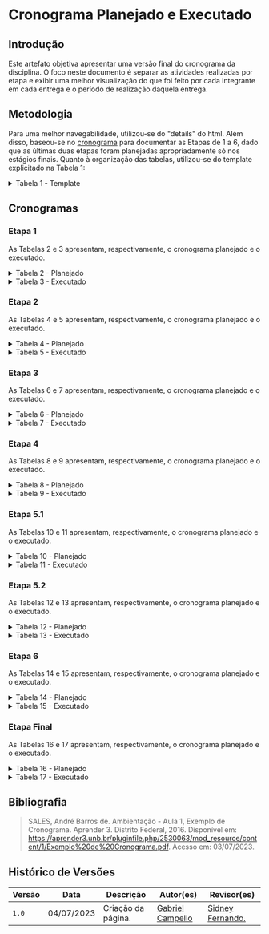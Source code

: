 # Cronograma Planejado e Executado

## Introdução

Este artefato objetiva apresentar uma versão final do cronograma da disciplina. O foco neste documento é separar as atividades realizadas por etapa e exibir uma melhor visualização do que foi feito por cada integrante em cada entrega e o período de realização daquela entrega.

## Metodologia

Para uma melhor navegabilidade, utilizou-se do "details" do html. Além disso, baseou-se no [cronograma](https://requisitos-de-software.github.io/2023.1-BilheteriaDigital/planejamento/cronograma/) para documentar as Etapas de 1 a 6, dado que as últimas duas etapas foram planejadas apropriadamente só nos estágios finais. Quanto à organização das tabelas, utilizou-se do template explicitado na Tabela 1:

<details>

<summary> Tabela 1 - Template </summary>

<center>

<table>
    <tr>
        <td><b><a href = "https://github.com/arthurmlv">Arthur de Melo</b></td>
        <td><b><a href = "https://github.com/dougalvs">Douglas Alves</b></td>
        <td><b><a href = "https://github.com/g16c">Gabriel Campello</b></td>
        <td><b><a href = "https://github.com/manuziny">Geovanna Maciel</b></td>
        <td><b><a href = "https://github.com/mathonaut">Matheus Henrique</b></td>
        <td><b><a href = "https://github.com/rafaelclg0">Rafael Ferreira</b></td>
        <td><b><a href = "https://github.com/nando3d3">Sidney Fernando</b></td>
    </tr>
    <tr>
        <td><b>Execução</b></td>
        <td></td>
        <td></td>
        <td></td>
        <td></td>
        <td>Início: <b>Data de início</b></td>
        <td>Fim: <b>Data de fim</b></td>
    </tr>
    <tr>
        <td>Atividade realizada(s).</td>
        <td>-</td>
        <td>-</td>
        <td>-</td>
        <td>-</td>
        <td>-</td>
        <td>-</td>
    </tr>
    <tr>
        <td><b>Revisão</b></td>
        <td></td>
        <td></td>
        <td></td>
        <td></td>
        <td>Início: <b>Data de início</b></td>
        <td>Fim: <b>Data de fim</b></td>
    </tr>
    <tr>
        <td>Atividade revisada(s).</td>
        <td>-</td></td>
        <td>-</td>
        <td>-</td>
        <td>-</td>
        <td>-</td>
        <td>-</td>
    </tr>
</table>

<font>Fonte: <a href='https://github.com/G16C'>Gabriel Campello</a></font>

</center>

</details>

## Cronogramas

### Etapa 1

As Tabelas 2 e 3 apresentam, respectivamente, o cronograma planejado e o executado.

<details>

<summary> Tabela 2 - Planejado </summary>

<center>

<table>
    <tr>
        <td><b><a href = "https://github.com/arthurmlv">Arthur de Melo</b></td>
        <td><b><a href = "https://github.com/dougalvs">Douglas Alves</b></td>
        <td><b><a href = "https://github.com/g16c">Gabriel Campello</b></td>
        <td><b><a href = "https://github.com/manuziny">Geovanna Maciel</b></td>
        <td><b><a href = "https://github.com/mathonaut">Matheus Henrique</b></td>
        <td><b><a href = "https://github.com/rafaelclg0">Rafael Ferreira</b></td>
        <td><b><a href = "https://github.com/nando3d3">Sidney Fernando</b></td>
    </tr>
    <tr>
        <td><b>Execução</b></td>
        <td></td>
        <td></td>
        <td></td>
        <td></td>
        <td>Início: <b>01/04/2023</b></td>
        <td>Fim: <b>20/04/2023</b></td>
    </tr>
    <tr>
        <td>Selecionar App; Selecionar ferrametas do projeto.</td>
        <td>Selecionar App. </td>
        <td>Selecionar App; Realização do cronograma; Rich Picture; Documentar equipe.</td>
        <td>Selecionar App; Realização do cronograma; Rich Picture.</td>
        <td>Selecionar App; Selecionar ferramentas do projeto.</td>
        <td>Selecionar App.</td>
        <td>Selecionar App; Realização do cronograma; Implementar GitPage.</td>
    </tr>
    <tr>
        <td><b>Revisão</b></td>
        <td></td>
        <td></td>
        <td></td>
        <td></td>
        <td>Início: <b>09/04/2023</b></td>
        <td>Fim: <b>23/04/2023</b></td>
    </tr>
    <tr>
        <td>-</td>
        <td>Selecionar App; Realização do cronograma.</td></td>
        <td>Documenatr equipe.</td>
        <td>Selecionar ferramentas do projeto.</td>
        <td>-</td>
        <td>Implementar GitPage; Selecionar App.</td>
        <td>Rich Picture.</td>
    </tr>
</table>

<font>Fonte: <a href='https://github.com/G16C'>Gabriel Campello</a></font>

</center>

</details>

<details>

<summary> Tabela 3 - Executado </summary>

<center>

<table>
    <tr>
        <td><b><a href = "https://github.com/arthurmlv">Arthur de Melo</b></td>
        <td><b><a href = "https://github.com/dougalvs">Douglas Alves</b></td>
        <td><b><a href = "https://github.com/g16c">Gabriel Campello</b></td>
        <td><b><a href = "https://github.com/manuziny">Geovanna Maciel</b></td>
        <td><b><a href = "https://github.com/mathonaut">Matheus Henrique</b></td>
        <td><b><a href = "https://github.com/rafaelclg0">Rafael Ferreira</b></td>
        <td><b><a href = "https://github.com/nando3d3">Sidney Fernando</b></td>
    </tr>
    <tr>
        <td><b>Execução</b></td>
        <td></td>
        <td></td>
        <td></td>
        <td></td>
        <td>Início: <b>01/04/2023</b></td>
        <td>Fim: <b>24/04/2023</b></td>
    </tr>
    <tr>
        <td>Selecionar App; Selecionar ferramentas do projeto.</td>
        <td>Selecionar App; Rich Picture.</td>
        <td>Selecionar App; Realização do cronograma; Rich Picture; Documentar equipe.</td>
        <td>Selecionar App; Realização do cronograma; Rich Picture.</td>
        <td>Selecionar App; Selecionar ferramentas do projeto</td>
        <td>Selecionar App;</td>
        <td>Selecionar App; Realização do cronograma; Implementar GitPage.</td>
    </tr>
    <tr>
        <td><b>Revisão</b></td>
        <td></td>
        <td></td>
        <td></td>
        <td></td>
        <td>Início: <b>09/04/2023</b></td>
        <td>Fim: <b>26/04/2023</b></td>
    </tr>
    <tr>
        <td> Rich Picture.</td>
        <td> Slecionar App; Realização do Cronograma; Documentar equipe.</td></td>
        <td>-</td>
        <td> Selecionar ferramentas do projeto.</td>
        <td>-</td>
        <td> Selecionar App; Implementar GitPage.</td>
        <td>-</td>
    </tr>
</table>

<font>Fonte: <a href='https://github.com/G16C'>Gabriel Campello</a></font>

</center>

</details>

### Etapa 2

As Tabelas 4 e 5 apresentam, respectivamente, o cronograma planejado e o executado.

<details>

<summary> Tabela 4 - Planejado </summary>

<center>

<table>
    <tr>
        <td><b><a href = "https://github.com/arthurmlv">Arthur de Melo</b></td>
        <td><b><a href = "https://github.com/dougalvs">Douglas Alves</b></td>
        <td><b><a href = "https://github.com/g16c">Gabriel Campello</b></td>
        <td><b><a href = "https://github.com/manuziny">Geovanna Maciel</b></td>
        <td><b><a href = "https://github.com/mathonaut">Matheus Henrique</b></td>
        <td><b><a href = "https://github.com/rafaelclg0">Rafael Ferreira</b></td>
        <td><b><a href = "https://github.com/nando3d3">Sidney Fernando</b></td>
    </tr>
    <tr>
        <td><b>Execução</b></td>
        <td></td>
        <td></td>
        <td></td>
        <td></td>
        <td>Início: <b>21/04/2023</b></td>
        <td>Fim: <b>04/05/2023</b></td>
    </tr>
    <tr>
        <td>Brainstorm para elicitação de requisitos; Introspecção para elicitação de requisitos; Entendimento das técnicas de priorização de requisitos e quais serão usadas no projeto.</td>
        <td>Criação de personas e pesquisa perfis de usuários; Brainstorm para elicitação de requisitos; Entendimento das técnicas de priorização de requisitos e quais serão usadas no projeto.</td>
        <td>Introspecção para elicitação de requisitos; Entrevista para elicitação de requisitos</td>
        <td>Entedimento das técnicas de elicitação de requisitos e quais serão usadas no projeto; Brainstorm para elicitação de requisitos; Priorização dos requisitos levantados usando as técnicas MoSCoW e 100 Dólares.</td>
        <td>Criação de personas e pesquisa perfis de usuários; Entrevista para elicitação de requisitos; Observação para elicitação de requisitos.</td>
        <td>Entedimento das técnicas de elicitação de requisitos e quais serão usadas no projeto; Entrevista para elicitação de requisitos.</td>
        <td>Brainstorm para elicitação de requisitos; Entrevista para elicitação de requisitos; Priorização dos requisitos levantados usando as técnicas MoSCoW e 100 Dólares; Observação para elicitação de requisitos.</td>
    </tr>
    <tr>
        <td><b>Revisão</b></td>
        <td></td>
        <td></td>
        <td></td>
        <td></td>
        <td>Início: <b>25/04/2023</b></td>
        <td>Fim: <b>05/05/2023</b></td>
    </tr>
    <tr>
        <td>Brainstorm para elicitação de requisitos.</td>
        <td>Entrevista para elicitação de requisitos.</td></td>
        <td>Entedimento das técnicas de elicitação de requisitos e quais serão usadas no projeto.</td>
        <td>Criação de personas e pesquisa perfis de usuários; Observação para elicitação de requisitos</td>
        <td>Priorização dos requisitos levantados usando as técnicas MoSCoW e 100 Dólares.</td>
        <td>Entendimento das técnicas de priorização de requisitos e quais serão usadas no projeto.</td>
        <td>Introspecção para elicitação de requisitos.</td>
    </tr>
</table>

<font>Fonte: <a href='https://github.com/G16C'>Gabriel Campello</a></font>

</center>

</details>

<details>

<summary> Tabela 5 - Executado </summary>

<center>

<table>
    <tr>
        <td><b><a href = "https://github.com/arthurmlv">Arthur de Melo</b></td>
        <td><b><a href = "https://github.com/dougalvs">Douglas Alves</b></td>
        <td><b><a href = "https://github.com/g16c">Gabriel Campello</b></td>
        <td><b><a href = "https://github.com/manuziny">Geovanna Maciel</b></td>
        <td><b><a href = "https://github.com/mathonaut">Matheus Henrique</b></td>
        <td><b><a href = "https://github.com/rafaelclg0">Rafael Ferreira</b></td>
        <td><b><a href = "https://github.com/nando3d3">Sidney Fernando</b></td>
    </tr>
    <tr>
        <td><b>Execução</b></td>
        <td></td>
        <td></td>
        <td></td>
        <td></td>
        <td>Início: <b>23/04/2023</b></td>
        <td>Fim: <b>04/05/2023</b></td>
    </tr>
    <tr>
        <td>Introspecção para elicitação de requisitos; Entendimento das técnicas de priorização de requisitos e quais serão usadas no projeto; Priorização dos requisitos levantados usando as técnicas 100 Dólares, Three Level Scale e First Things First.</td>
        <td>Questionário para elicitação de requisitos; Entendimento das técnicas de priorização de requisitos e quais serão usadas no projeto; Priorização dos requisitos levantados usando as técnicas 100 Dólares, Three Level Scale e First Things First.</td>
        <td>Brainstorm para elicitação de requisitos; Introspecção para elicitação de requisitos; Questionário para elicitação de requisitos.</td>
        <td>Criação de personas e pesquisa perfis de usuários; Entedimento das técnicas de elicitação de requisitos e quais serão usadas no projeto; Brainstorm para elicitação de requisitos;Questionário para elicitação de requisitos.</td>
        <td>Criação de personas e pesquisa perfis de usuários; Priorização dos requisitos levantados usando as técnicas 100 Dólares, Three Level Scale e First Things First.</td>
        <td>Criação de personas e pesquisa perfis de usuários; Entedimento das técnicas de elicitação de requisitos e quais serão usadas no projeto; Observação para elicitação de requisitos; Priorização dos requisitos levantados usando as técnicas 100 Dólares, Three Level Scale e First Things First</td>
        <td>Questionário para elicitação de requisitos; Priorização dos requisitos levantados usando as técnicas 100 Dólares, Three Level Scale e First Things First.</td>
    </tr>
    <tr>
        <td><b>Revisão</b></td>
        <td></td>
        <td></td>
        <td></td>
        <td></td>
        <td>Início: <b>26/04/2023</b></td>
        <td>Fim: <b>06/05/2023</b></td>
    </tr>
    <tr>
        <td>Brainstorm para elicitação de requisitos.</td>
        <td>Criação de personas e pesquisa perfis de usuários;</td></td>
        <td>Entedimento das técnicas de elicitação de requisitos e quais serão usadas no projeto; Priorização dos requisitos levantados usando as técnicas 100 Dólares, Three Level Scale e First Things First.</td>
        <td>Observação para elicitação de requisitos.</td>
        <td>-</td>
        <td>Questionário para elicitação de requisitos; Entendimento das técnicas de priorização de requisitos e quais serão usadas no projeto.</td>
        <td>-</td>
    </tr>
</table>

<font>Fonte: <a href='https://github.com/G16C'>Gabriel Campello</a></font>

</center>

</details>

### Etapa 3

As Tabelas 6 e 7 apresentam, respectivamente, o cronograma planejado e o executado.

<details>

<summary> Tabela 6 - Planejado </summary>

<center>

<table>
    <tr>
        <td><b><a href = "https://github.com/arthurmlv">Arthur de Melo</b></td>
        <td><b><a href = "https://github.com/dougalvs">Douglas Alves</b></td>
        <td><b><a href = "https://github.com/g16c">Gabriel Campello</b></td>
        <td><b><a href = "https://github.com/manuziny">Geovanna Maciel</b></td>
        <td><b><a href = "https://github.com/mathonaut">Matheus Henrique</b></td>
        <td><b><a href = "https://github.com/rafaelclg0">Rafael Ferreira</b></td>
        <td><b><a href = "https://github.com/nando3d3">Sidney Fernando</b></td>
    </tr>
    <tr>
        <td><b>Execução</b></td>
        <td></td>
        <td></td>
        <td></td>
        <td></td>
        <td>Início: <b>03/05/2023</b></td>
        <td>Fim: <b>21/05/2023/</b></td>
    </tr>
    <tr>
        <td>Modelagem de Requisitos: Léxico.</td>
        <td>Modelagem de Requisitos: Cenários.</td>
        <td>Modelagem de Requisitos: Cenários.</td>
        <td>Modelagem de Requisitos: Use Case.</td>
        <td>Modelagem de Requisitos: Especificação Suplementar.</td>
        <td>Modelagem de Requisitos: Léxico; Modelagem de Requisitos: Especificação Suplementar.</td>
        <td>Modelagem de Requisitos: Use Case.</td>
    </tr>
    <tr>
        <td><b>Revisão</b></td>
        <td></td>
        <td></td>
        <td></td>
        <td></td>
        <td>Início: <b>05/05/2023</b></td>
        <td>Fim: <b>23/05/2023</b></td>
    </tr>
    <tr>
        <td>Modelagem de Requisitos: Use Case.</td>
        <td>Modelagem de Requisitos: Use Case.</td>
        <td>Modelagem de Requisitos: Léxico.</td>
        <td>Modelagem de Requisitos: Especificação Suplementar.</td>
        <td>Modelagem de Requisitos: Léxico</td>
        <td>-</td>
        <td>Modelagem de Requisitos: Cenários.</td>
    </tr>
</table>

<font>Fonte: <a href='https://github.com/G16C'>Gabriel Campello</a></font>

</center>

</details>

<details>

<summary> Tabela 7 - Executado </summary>

<center>

<table>
    <tr>
        <td><b><a href = "https://github.com/arthurmlv">Arthur de Melo</b></td>
        <td><b><a href = "https://github.com/dougalvs">Douglas Alves</b></td>
        <td><b><a href = "https://github.com/g16c">Gabriel Campello</b></td>
        <td><b><a href = "https://github.com/manuziny">Geovanna Maciel</b></td>
        <td><b><a href = "https://github.com/mathonaut">Matheus Henrique</b></td>
        <td><b><a href = "https://github.com/rafaelclg0">Rafael Ferreira</b></td>
        <td><b><a href = "https://github.com/nando3d3">Sidney Fernando</b></td>
    </tr>
    <tr>
        <td><b>Execução</b></td>
        <td></td>
        <td></td>
        <td></td>
        <td></td>
        <td>Início: <b>13/05/2023</b></td>
        <td>Fim: <b>21/05/2023</b></td>
    </tr>
    <tr>
        <td>Modelagem de Requisitos: Léxico.</td>
        <td>Modelagem de Requisitos: Cenários.</td>
        <td>Modelagem de Requisitos: Cenários.</td>
        <td>Modelagem de Requisitos: Use Case.</td>
        <td>Modelagem de Requisitos: Especificação Suplementar.</td>
        <td>Modelagem de Requisitos: Léxico; Modelagem de Requisitos: Especificação Suplementar.</td>
        <td>Modelagem de Requisitos: Use Case.</td>
    </tr>
    <tr>
        <td><b>Revisão</b></td>
        <td></td>
        <td></td>
        <td></td>
        <td></td>
        <td>Início: <b>16/05/2023</b></td>
        <td>Fim: <b>23/05/2023</b></td>
    </tr>
    <tr>
        <td>Modelagem de Requisitos: Use Case.</td>
        <td>Modelagem de Requisitos: Use Case.</td>
        <td>Modelagem de Requisitos: Léxico.</td>
        <td>Modelagem de Requisitos: Especificação Suplementar.</td>
        <td>Modelagem de Requisitos: Léxico</td>
        <td>-</td>
        <td>Modelagem de Requisitos: Cenários.</td>
    </tr>
</table>

<font>Fonte: <a href='https://github.com/G16C'>Gabriel Campello</a></font>

</center>

</details>

### Etapa 4

As Tabelas 8 e 9 apresentam, respectivamente, o cronograma planejado e o executado.

<details>

<summary> Tabela 8 - Planejado </summary>

<center>

<table>
    <tr>
        <td><b><a href = "https://github.com/arthurmlv">Arthur de Melo</b></td>
        <td><b><a href = "https://github.com/dougalvs">Douglas Alves</b></td>
        <td><b><a href = "https://github.com/g16c">Gabriel Campello</b></td>
        <td><b><a href = "https://github.com/manuziny">Geovanna Maciel</b></td>
        <td><b><a href = "https://github.com/mathonaut">Matheus Henrique</b></td>
        <td><b><a href = "https://github.com/rafaelclg0">Rafael Ferreira</b></td>
        <td><b><a href = "https://github.com/nando3d3">Sidney Fernando</b></td>
    </tr>
    <tr>
        <td><b>Execução</b></td>
        <td></td>
        <td></td>
        <td></td>
        <td></td>
        <td>Início: <b>16/05/2023</b></td>
        <td>Fim: <b>30/05/2023</b></td>
    </tr>
    <tr>
        <td>Modelagem de Requisitos - Ágil: Histórias de Usuário.</td>
        <td>Modelagem de Requisitos - Ágil: Histórias de Usuário.</td>
        <td>-</td>
        <td>Modelagem de Requisitos - Ágil: NFR Framework.</td>
        <td>Modelagem de Requisitos - Ágil: Backlogs.</td>
        <td>Modelagem de Requisitos - Ágil: Backlogs.</td>
        <td>Modelagem de Requisitos - Ágil: NFR Framework.</td>
    </tr>
    <tr>
        <td><b>Revisão</b></td>
        <td></td>
        <td></td>
        <td></td>
        <td></td>
        <td>Início: <b>18/05/2023</b></td>
        <td>Fim: <b>03/06/2023</b></td>
    </tr>
    <tr>
        <td>Modelagem de Requisitos - Ágil: Backlogs.</td>
        <td>-</td>
        <td>-</td>
        <td>Modelagem de Requisitos - Ágil: NFR Framework; Modelagem de Requisitos - Ágil: Histórias de Usuário.</td>
        <td>-</td>
        <td>-</td>
        <td>-</td>
    </tr>
</table>

<font>Fonte: <a href='https://github.com/G16C'>Gabriel Campello</a></font>

</center>

</details>

<details>

<summary> Tabela 9 - Executado </summary>

<center>

<table>
    <tr>
        <td><b><a href = "https://github.com/arthurmlv">Arthur de Melo</b></td>
        <td><b><a href = "https://github.com/dougalvs">Douglas Alves</b></td>
        <td><b><a href = "https://github.com/g16c">Gabriel Campello</b></td>
        <td><b><a href = "https://github.com/manuziny">Geovanna Maciel</b></td>
        <td><b><a href = "https://github.com/mathonaut">Matheus Henrique</b></td>
        <td><b><a href = "https://github.com/rafaelclg0">Rafael Ferreira</b></td>
        <td><b><a href = "https://github.com/nando3d3">Sidney Fernando</b></td>
    </tr>
    <tr>
        <td><b>Execução</b></td>
        <td></td>
        <td></td>
        <td></td>
        <td></td>
        <td>Início: <b>21/05/2023</b></td>
        <td>Fim: <b>30/05/2023</b></td>
    </tr>
    <tr>
        <td>Modelagem de Requisitos - Ágil: NFR Framework.</td>
        <td>Modelagem de Requisitos - Ágil: Histórias de Usuário.</td>
        <td>Modelagem de Requisitos - Ágil: NFR Framework.</td>
        <td>Modelagem de Requisitos - Ágil: Histórias de Usuário.</td>
        <td>Modelagem de Requisitos - Ágil: Backlogs.</td>
        <td>Modelagem de Requisitos - Ágil: Backlogs.</td>
        <td>Modelagem de Requisitos - Ágil: NFR Framework.</td>
    </tr>
    <tr>
        <td><b>Revisão</b></td>
        <td></td>
        <td></td>
        <td></td>
        <td></td>
        <td>Início: <b>23/05/2023</b></td>
        <td>Fim: <b>03/06/2023</b></td>
    </tr>
    <tr>
        <td>Modelagem de Requisitos - Ágil: Backlogs.</td>
        <td>-</td>
        <td>Modelagem de Requisitos - Ágil: Histórias de Usuário.</td>
        <td>Modelagem de Requisitos - Ágil: NFR Framework.</td>
        <td>-</td>
        <td>-</td>
        <td>-</td>
    </tr>
</table>

<font>Fonte: <a href='https://github.com/G16C'>Gabriel Campello</a></font>

</center>

</details>


### Etapa 5.1

As Tabelas 10 e 11 apresentam, respectivamente, o cronograma planejado e o executado.

<details>

<summary> Tabela 10 - Planejado </summary>

<center>

<table>
    <tr>
        <td><b><a href = "https://github.com/arthurmlv">Arthur de Melo</b></td>
        <td><b><a href = "https://github.com/dougalvs">Douglas Alves</b></td>
        <td><b><a href = "https://github.com/g16c">Gabriel Campello</b></td>
        <td><b><a href = "https://github.com/manuziny">Geovanna Maciel</b></td>
        <td><b><a href = "https://github.com/mathonaut">Matheus Henrique</b></td>
        <td><b><a href = "https://github.com/rafaelclg0">Rafael Ferreira</b></td>
        <td><b><a href = "https://github.com/nando3d3">Sidney Fernando</b></td>
    </tr>
    <tr>
        <td><b>Execução</b></td>
        <td></td>
        <td></td>
        <td></td>
        <td></td>
        <td>Início: <b>25/05/2023</b></td>
        <td>Fim: <b>10/06/2023</b></td>
    </tr>
    <tr>
        <td>Verificação por inspeção de todos os artefatos.</td>
        <td>Verificação por inspeção de todos os artefatos.</td>
        <td>Verificação por inspeção de todos os artefatos.</td>
        <td>Validação: Prototipação e Comprovação Informal.</td>
        <td>Verificação por inspeção de todos os artefatos.</td>
        <td>Validação: Prototipação e Comprovação Informal.</td>
        <td>Validação: Prototipação e Comprovação Informal.</td>
    </tr>
    <tr>
        <td><b>Revisão</b></td>
        <td></td>
        <td></td>
        <td></td>
        <td></td>
        <td>Início: <b>28/05/2023</b></td>
        <td>Fim: <b>13/06/2023</b></td>
    </tr>
    <tr>
        <td>-</td>
        <td>-</td>
        <td>Validação: Prototipação e Comprovação Informal.</td>
        <td>-</td>
        <td>-</td>
        <td>Verificação por inspeção de todos os artefatos.</td>
        <td>-</td>
    </tr>
</table>

<font>Fonte: <a href='https://github.com/G16C'>Gabriel Campello</a></font>

</center>

</details>

<details>

<summary> Tabela 11 - Executado </summary>

<center>

<table>
    <tr>
        <td><b><a href = "https://github.com/arthurmlv">Arthur de Melo</b></td>
        <td><b><a href = "https://github.com/dougalvs">Douglas Alves</b></td>
        <td><b><a href = "https://github.com/g16c">Gabriel Campello</b></td>
        <td><b><a href = "https://github.com/manuziny">Geovanna Maciel</b></td>
        <td><b><a href = "https://github.com/mathonaut">Matheus Henrique</b></td>
        <td><b><a href = "https://github.com/rafaelclg0">Rafael Ferreira</b></td>
        <td><b><a href = "https://github.com/nando3d3">Sidney Fernando</b></td>
    </tr>
    <tr>
        <td><b>Execução</b></td>
        <td></td>
        <td></td>
        <td></td>
        <td></td>
        <td>Início: <b>29/05/2023</b></td>
        <td>Fim: <b>10/06/2023</b></td>
    </tr>
    <tr>
        <td>Verificação Léxico: grupo 2; Verificação NFR Framework: grupo 2.</td>
        <td>Verificação cenários: grupo 2; Verificação histórias de usuário: grupo 2.</td>
        <td>Verificação técnicas de elicitação: grupo 2; Verificação da priorização dos requisitos elicitados.</td>
        <td>Verificação Rich Picture: grupo 2; Verificação Caso de uso: grupo 2.</td>
        <td>Verificação especificação suplementar: grupo 2.</td>
        <td>Verificação Backlog: grupo 2.</td>
        <td>Verificação técnicas de elicitação: grupo 2; Verificação da priorização dos requisitos elicitados.</td>
    </tr>
    <tr>
        <td><b>Revisão</b></td>
        <td></td>
        <td></td>
        <td></td>
        <td></td>
        <td>Início: <b>03/06/2023</b></td>
        <td>Fim: <b>13/06/2023</b></td>
    </tr>
    <tr>
        <td>Verificação da priorização dos requisitos elicitados.</td>
        <td>Verificação da priorização dos requisitos elicitados.</td>
        <td>Verificação Rich Picture: grupo 2; Verificação cenários: grupo 2; Verificação NFR Framework: grupo 2;</td>
        <td>Verificação técnicas de elicitação: grupo 2; Verificação histórias de usuário: grupo 2.</td>
        <td>Verificação Backlog: grupo 2.</td>
        <td>Verificação Léxico: grupo 2; Verificação especificação suplementar: grupo 2.</td>
        <td>Verificação Caso de uso: grupo 2.</td>
    </tr>
</table>

<font>Fonte: <a href='https://github.com/G16C'>Gabriel Campello</a></font>

</center>

</details>

### Etapa 5.2

As Tabelas 12 e 13 apresentam, respectivamente, o cronograma planejado e o executado.

<details>

<summary> Tabela 12 - Planejado </summary>

<center>

<table>
    <tr>
        <td><b><a href = "https://github.com/arthurmlv">Arthur de Melo</b></td>
        <td><b><a href = "https://github.com/dougalvs">Douglas Alves</b></td>
        <td><b><a href = "https://github.com/g16c">Gabriel Campello</b></td>
        <td><b><a href = "https://github.com/manuziny">Geovanna Maciel</b></td>
        <td><b><a href = "https://github.com/mathonaut">Matheus Henrique</b></td>
        <td><b><a href = "https://github.com/rafaelclg0">Rafael Ferreira</b></td>
        <td><b><a href = "https://github.com/nando3d3">Sidney Fernando</b></td>
    </tr>
    <tr>
        <td><b>Execução</b></td>
        <td></td>
        <td></td>
        <td></td>
        <td></td>
        <td>Início: <b>25/05/2023</b></td>
        <td>Fim: <b>08/06/2023</b></td>
    </tr>
    <tr>
        <td>Validação: Prototipação e Comprovação Informal.</td>
        <td>Validação: Prototipação e Comprovação Informal.</td>
        <td>Verificação por inspeção de todos os artefatos.</td>
        <td>Validação: Prototipação e Comprovação Informal.</td>
        <td>Verificação por inspeção de todos os artefatos.</td>
        <td>Verificação por inspeção de todos os artefatos.</td>
        <td>Validação: Prototipação e Comprovação Informal.</td>
    </tr>
    <tr>
        <td><b>Revisão</b></td>
        <td></td>
        <td></td>
        <td></td>
        <td></td>
        <td>Início: <b>28/05/2023</b></td>
        <td>Fim: <b>13/06/2023</b></td>
    </tr>
    <tr>
        <td>-</td>
        <td>-</td>
        <td>Validação: Prototipação e Comprovação Informal.</td>
        <td>-</td>
        <td>-</td>
        <td>-</td>
        <td>Verificação por inspeção de todos os artefatos.</td>
    </tr>
</table>

<font>Fonte: <a href='https://github.com/G16C'>Gabriel Campello</a></font>

</center>

</details>

<details>

<summary> Tabela 13 - Executado </summary>

<center>

<table>
    <tr>
        <td><b><a href = "https://github.com/arthurmlv">Arthur de Melo</b></td>
        <td><b><a href = "https://github.com/dougalvs">Douglas Alves</b></td>
        <td><b><a href = "https://github.com/g16c">Gabriel Campello</b></td>
        <td><b><a href = "https://github.com/manuziny">Geovanna Maciel</b></td>
        <td><b><a href = "https://github.com/mathonaut">Matheus Henrique</b></td>
        <td><b><a href = "https://github.com/rafaelclg0">Rafael Ferreira</b></td>
        <td><b><a href = "https://github.com/nando3d3">Sidney Fernando</b></td>
    </tr>
    <tr>
        <td><b>Execução</b></td>
        <td></td>
        <td></td>
        <td></td>
        <td></td>
        <td>Início: <b>18/06/2023</b></td>
        <td>Fim: <b>24/06/2023</b></td>
    </tr>
    <tr>
        <td>Validação: Prototipação e Comprovação Informal.</td>
        <td>Validação: Prototipação e Comprovação Informal.</td>
        <td>Verificação por inspeção de todos os artefatos.</td>
        <td>Validação: Prototipação e Comprovação Informal.</td>
        <td>Verificação por inspeção de todos os artefatos.</td>
        <td>Verificação por inspeção de todos os artefatos.</td>
        <td>Validação: Prototipação e Comprovação Informal.</td>
    </tr>
    <tr>
        <td><b>Revisão</b></td>
        <td></td>
        <td></td>
        <td></td>
        <td></td>
        <td>Início: <b>22/06/2023</b></td>
        <td>Fim: <b>25/06/2023</b></td>
    </tr>
    <tr>
        <td>-</td>
        <td>-</td>
        <td>Validação: Prototipação e Comprovação Informal.</td>
        <td>-</td>
        <td>-</td>
        <td>-</td>
        <td>Verificação por inspeção de todos os artefatos.</td>
    </tr>
</table>

<font>Fonte: <a href='https://github.com/G16C'>Gabriel Campello</a></font>

</center>

</details>

### Etapa 6

As Tabelas 14 e 15 apresentam, respectivamente, o cronograma planejado e o executado.

<details>

<summary> Tabela 14 - Planejado </summary>

<center>

<table>
    <tr>
        <td><b><a href = "https://github.com/arthurmlv">Arthur de Melo</b></td>
        <td><b><a href = "https://github.com/dougalvs">Douglas Alves</b></td>
        <td><b><a href = "https://github.com/g16c">Gabriel Campello</b></td>
        <td><b><a href = "https://github.com/manuziny">Geovanna Maciel</b></td>
        <td><b><a href = "https://github.com/mathonaut">Matheus Henrique</b></td>
        <td><b><a href = "https://github.com/rafaelclg0">Rafael Ferreira</b></td>
        <td><b><a href = "https://github.com/nando3d3">Sidney Fernando</b></td>
    </tr>
    <tr>
        <td><b>Execução</b></td>
        <td></td>
        <td></td>
        <td></td>
        <td></td>
        <td>Início: <b>07/06/2023</b></td>
        <td>Fim: <b>20/06/2023</b></td>
    </tr>
    <tr>
        <td>Pós-rastreabilidade: Forward-form.</td>
        <td>Pós-rastreabilidade: Backward-form.</td>
        <td>Pós-rastreabilidade: Forward-form.</td>
        <td>Pós-rastreabilidade: Backward-form.</td>
        <td>Pós-rastreabilidade: Forward-form.</td>
        <td>Pós-rastreabilidade: Forward-form.</td>
        <td>Pós-rastreabilidade: Backward-form.</td>
    </tr>
    <tr>
        <td><b>Revisão</b></td>
        <td></td>
        <td></td>
        <td></td>
        <td></td>
        <td>Início: <b>10/06/2023</b></td>
        <td>Fim: <b>03/07/2023</b></td>
    </tr>
    <tr>
        <td>Pós-rastreabilidade: Backward-form.</td>
        <td>-</td>
        <td>Pós-rastreabilidade: Backward-form.</td>
        <td>Pós-rastreabilidade: Forward-form.</td>
        <td>-</td>
        <td>-</td>
        <td>Pós-rastreabilidade: Forward-form.</td>
    </tr>
</table>

<font>Fonte: <a href='https://github.com/G16C'>Gabriel Campello</a></font>

</center>

</details>

<details>

<summary> Tabela 15 - Executado </summary>

<center>

<table>
    <tr>
        <td><b><a href = "https://github.com/arthurmlv">Arthur de Melo</b></td>
        <td><b><a href = "https://github.com/dougalvs">Douglas Alves</b></td>
        <td><b><a href = "https://github.com/g16c">Gabriel Campello</b></td>
        <td><b><a href = "https://github.com/manuziny">Geovanna Maciel</b></td>
        <td><b><a href = "https://github.com/mathonaut">Matheus Henrique</b></td>
        <td><b><a href = "https://github.com/rafaelclg0">Rafael Ferreira</b></td>
        <td><b><a href = "https://github.com/nando3d3">Sidney Fernando</b></td>
    </tr>
    <tr>
        <td><b>Execução</b></td>
        <td></td>
        <td></td>
        <td></td>
        <td></td>
        <td>Início: <b>24/06/2023</b></td>
        <td>Fim: <b>03/07/2023</b></td>
    </tr>
    <tr>
        <td>Pré-rastreabilidade.</td>
        <td>Pós-rastreabilidade.</td>
        <td>Pré-rastreabilidade.</td>
        <td>Pós-rastreabilidade.</td>
        <td>Matriz de Rastreabilidade.</td>
        <td>Pré-rastreabilidade.</td>
        <td>Pós-rastreabilidade.</td>
    </tr>
    <tr>
        <td><b>Revisão</b></td>
        <td></td>
        <td></td>
        <td></td>
        <td></td>
        <td>Início: <b>29/06/2023</b></td>
        <td>Fim: <b>04/07/2023</b></td>
    </tr>
    <tr>
        <td>Pós-rastreabilidade.</td>
        <td>-</td>
        <td>Pós-rastreabilidade.</td>
        <td>-</td>
        <td>-</td>
        <td>Matriz de Rastreabilidade.</td>
        <td>Pré-rastreabilidade.</td>
    </tr>
</table>

<font>Fonte: <a href='https://github.com/G16C'>Gabriel Campello</a></font>

</center>

</details>


### Etapa Final

As Tabelas 16 e 17 apresentam, respectivamente, o cronograma planejado e o executado.

<details>

<summary> Tabela 16 - Planejado </summary>

<center>

<table>
    <tr>
        <td><b><a href = "https://github.com/arthurmlv">Arthur de Melo</b></td>
        <td><b><a href = "https://github.com/dougalvs">Douglas Alves</b></td>
        <td><b><a href = "https://github.com/g16c">Gabriel Campello</b></td>
        <td><b><a href = "https://github.com/manuziny">Geovanna Maciel</b></td>
        <td><b><a href = "https://github.com/mathonaut">Matheus Henrique</b></td>
        <td><b><a href = "https://github.com/rafaelclg0">Rafael Ferreira</b></td>
        <td><b><a href = "https://github.com/nando3d3">Sidney Fernando</b></td>
    </tr>
    <tr>
        <td><b>Execução</b></td>
        <td></td>
        <td></td>
        <td></td>
        <td></td>
        <td>Início: <b>17/06/2023</b></td>
        <td>Fim: <b>09/07/2023</b></td>
    </tr>
    <tr>
        <td>Desenvolvimento do projeto final (correção e complemento).<td>
        <td>Desenvolvimento do projeto final (correção e complemento).</td>
        <td>Desenvolvimento do projeto final (correção e complemento).</td>
        <td>Desenvolvimento do projeto final (correção e complemento).</td>
        <td>Desenvolvimento do projeto final (correção e complemento).</td>
        <td>Desenvolvimento do projeto final (correção e complemento).</td>
        <td>Desenvolvimento do projeto final (correção e complemento).</td>
    </tr>
    <tr>
        <td><b>Revisão</b></td>
        <td></td>
        <td></td>
        <td></td>
        <td></td>
        <td>Início: <b>30/06/2023</b></td>
        <td>Fim: <b>11/07/2023</b></td>
    </tr>
    <tr>
        <td>-</td>
        <td>-</td>
        <td>-</td>
        <td>-</td>
        <td>Desenvolvimento do projeto final (correção e complemento).</td>
        <td>Desenvolvimento do projeto final (correção e complemento).</td>
        <td>-</td>
    </tr>
</table>

<font>Fonte: <a href='https://github.com/G16C'>Gabriel Campello</a></font>

</center>

</details>

<details>

<summary> Tabela 17 - Executado </summary>

<center>

<table>
    <tr>
        <td><b><a href = "https://github.com/arthurmlv">Arthur de Melo</b></td>
        <td><b><a href = "https://github.com/dougalvs">Douglas Alves</b></td>
        <td><b><a href = "https://github.com/g16c">Gabriel Campello</b></td>
        <td><b><a href = "https://github.com/manuziny">Geovanna Maciel</b></td>
        <td><b><a href = "https://github.com/mathonaut">Matheus Henrique</b></td>
        <td><b><a href = "https://github.com/rafaelclg0">Rafael Ferreira</b></td>
        <td><b><a href = "https://github.com/nando3d3">Sidney Fernando</b></td>
    </tr>
    <tr>
        <td><b>Execução</b></td>
        <td></td>
        <td></td>
        <td></td>
        <td></td>
        <td>Início: <b>30/06/2023</b></td>
        <td>Fim: <b>05/07/2023</b></td>
    </tr>
    <tr>
        <td>A execução do projeto.</td>
        <td>O aplicativo selecionado para o projeto.</td>
        <td>Planejamento dos Recursos e das Entregas.</td>
        <td>Resultados Alcançados; Vídeos das apresentações de cada etapa.</td>
        <td>Artefatos Criados; Ferramentas Utilizadas.</td>
        <td>Artefatos Criados; Ferramentas Utilizadas.</td>
        <td>Verificação e validação dos artefatos.</td>
    </tr>
    <tr>
        <td><b>Revisão</b></td>
        <td></td>
        <td></td>
        <td></td>
        <td></td>
        <td>Início: <b>02/07/2023</b></td>
        <td>Fim: <b>11/07/2023</b></td>
    </tr>
    <tr>
        <td>Artefatos Criados; Ferramentas Utilizadas.</td>
        <td>-</td>
        <td>Verificação e validação dos artefatos.</td>
        <td>A execução do projeto.</td>
        <td>O aplicativo selecionado para o projeto.</td>
        <td>Resultados Alcançados; Vídeos das apresentações de cada etapa.</td>
        <td>Planejamento dos Recursos e das Entregas.</td> 
    </tr>
</table>

<font>Fonte: <a href='https://github.com/G16C'>Gabriel Campello</a></font>

</center>

</details>

## Bibliografia
> SALES, André Barros de. Ambientação - Aula 1, Exemplo de Cronograma. Aprender 3. Distrito Federal, 2016. Disponível em: <https://aprender3.unb.br/pluginfile.php/2530063/mod_resource/content/1/Exemplo%20de%20Cronograma.pdf>. Acesso em: 03/07/2023.

## Histórico de Versões

| Versão | Data       | Descrição          | Autor(es)                                        | Revisor(es)                                    |
| ------ | ---------- | ------------------ | ------------------------------------------------ | ---------------------------------------------- |
| `1.0`  | 04/07/2023 | Criação da página. | [Gabriel Campello](https://github.com/G16C) | [Sidney Fernando.](https://github.com/nando3d3)  |